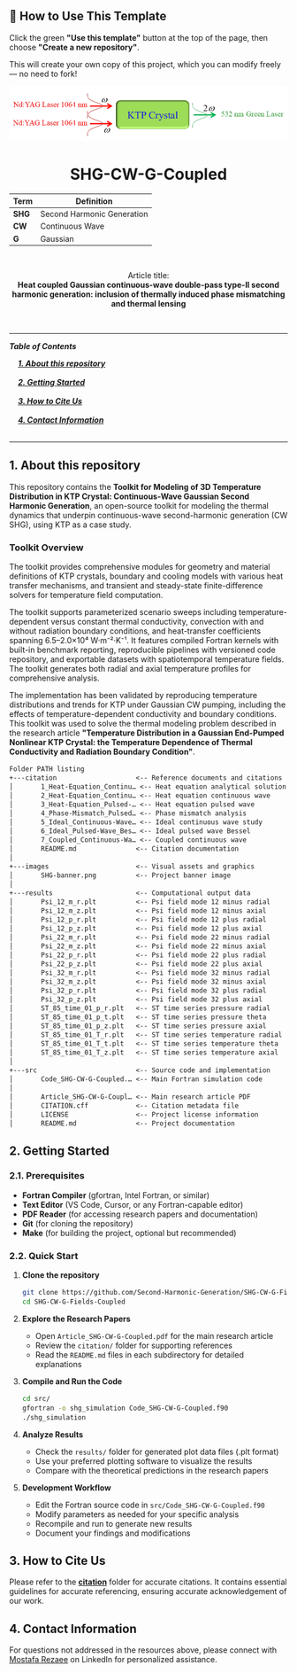 ## 🧰 How to Use This Template    

Click the green **"Use this template"** button at the top of the page, then choose **"Create a new repository"**.   

This will create your own copy of this project, which you can modify freely — no need to fork!   

 
<p align="center">
  <img src="./images/SHG-banner.png" alt="SHG Logo">
</p>


<h1 align="center">SHG-CW-G-Coupled</h1>

<div align="center">

| **Term** | **Definition** |
|----------|----------------|
| **SHG** | Second Harmonic Generation |
| **CW** | Continuous Wave |
| **G** | Gaussian |
</div>

&nbsp;

<div align="center">

Article title:       
**Heat coupled Gaussian continuous-wave double-pass type-II second harmonic generation: inclusion of thermally induced phase mismatching and thermal lensing**
</div>

&nbsp;

---

***Table of Contents***

<div>
  &nbsp;&nbsp;&nbsp;&nbsp;<a href="#1-about-this-repository"><i><b>1. About this repository</b></i></a>
</div>
&nbsp;

<div>
  &nbsp;&nbsp;&nbsp;&nbsp;<a href="#2-getting-started"><i><b>2. Getting Started</b></i></a>
</div>
&nbsp;

<div>
  &nbsp;&nbsp;&nbsp;&nbsp;<a href="#3-how-to-cite-us"><i><b>3. How to Cite Us</b></i></a>
</div>
&nbsp;


<div>
  &nbsp;&nbsp;&nbsp;&nbsp;<a href="#4-contact-information"><i><b>4. Contact Information</b></i></a>
</div>
&nbsp;

---    

## 1. About this repository

This repository contains the **Toolkit for Modeling of 3D Temperature Distribution in KTP Crystal: Continuous-Wave Gaussian Second Harmonic Generation**, an open-source toolkit for modeling the thermal dynamics that underpin continuous-wave second-harmonic generation (CW SHG), using KTP as a case study.

### Toolkit Overview

The toolkit provides comprehensive modules for geometry and material definitions of KTP crystals, boundary and cooling models with various heat transfer mechanisms, and transient and steady-state finite-difference solvers for temperature field computation.

The toolkit supports parameterized scenario sweeps including temperature-dependent versus constant thermal conductivity, convection with and without radiation boundary conditions, and heat-transfer coefficients spanning 6.5–2.0×10⁴ W·m⁻²·K⁻¹. It features compiled Fortran kernels with built-in benchmark reporting, reproducible pipelines with versioned code repository, and exportable datasets with spatiotemporal temperature fields. The toolkit generates both radial and axial temperature profiles for comprehensive analysis.

The implementation has been validated by reproducing temperature distributions and trends for KTP under Gaussian CW pumping, including the effects of temperature-dependent conductivity and boundary conditions. This toolkit was used to solve the thermal modeling problem described in the research article **"Temperature Distribution in a Gaussian End-Pumped Nonlinear KTP Crystal: the Temperature Dependence of Thermal Conductivity and Radiation Boundary Condition"**.



```
Folder PATH listing
+---citation                    <-- Reference documents and citations
│       1_Heat-Equation_Continu… <-- Heat equation analytical solution
│       2_Heat-Equation_Continu… <-- Heat equation continuous wave
│       3_Heat-Equation_Pulsed-… <-- Heat equation pulsed wave
│       4_Phase-Mismatch_Pulsed… <-- Phase mismatch analysis
│       5_Ideal_Continuous-Wave… <-- Ideal continuous wave study
│       6_Ideal_Pulsed-Wave_Bes… <-- Ideal pulsed wave Bessel
│       7_Coupled_Continuous-Wa… <-- Coupled continuous wave
│       README.md               <-- Citation documentation
│
+---images                      <-- Visual assets and graphics
│       SHG-banner.png          <-- Project banner image
│
+---results                     <-- Computational output data
│       Psi_12_m_r.plt          <-- Psi field mode 12 minus radial
│       Psi_12_m_z.plt          <-- Psi field mode 12 minus axial
│       Psi_12_p_r.plt          <-- Psi field mode 12 plus radial
│       Psi_12_p_z.plt          <-- Psi field mode 12 plus axial
│       Psi_22_m_r.plt          <-- Psi field mode 22 minus radial
│       Psi_22_m_z.plt          <-- Psi field mode 22 minus axial
│       Psi_22_p_r.plt          <-- Psi field mode 22 plus radial
│       Psi_22_p_z.plt          <-- Psi field mode 22 plus axial
│       Psi_32_m_r.plt          <-- Psi field mode 32 minus radial
│       Psi_32_m_z.plt          <-- Psi field mode 32 minus axial
│       Psi_32_p_r.plt          <-- Psi field mode 32 plus radial
│       Psi_32_p_z.plt          <-- Psi field mode 32 plus axial
│       ST_85_time_01_p_r.plt   <-- ST time series pressure radial
│       ST_85_time_01_p_t.plt   <-- ST time series pressure theta
│       ST_85_time_01_p_z.plt   <-- ST time series pressure axial
│       ST_85_time_01_T_r.plt   <-- ST time series temperature radial
│       ST_85_time_01_T_t.plt   <-- ST time series temperature theta
│       ST_85_time_01_T_z.plt   <-- ST time series temperature axial
│
+---src                         <-- Source code and implementation
│       Code_SHG-CW-G-Coupled.… <-- Main Fortran simulation code
│
│       Article_SHG-CW-G-Coupl… <-- Main research article PDF
│       CITATION.cff            <-- Citation metadata file
│       LICENSE                 <-- Project license information
│       README.md               <-- Project documentation
```

## 2. Getting Started

### 2.1. Prerequisites
- **Fortran Compiler** (gfortran, Intel Fortran, or similar)
- **Text Editor** (VS Code, Cursor, or any Fortran-capable editor)
- **PDF Reader** (for accessing research papers and documentation)
- **Git** (for cloning the repository)
- **Make** (for building the project, optional but recommended)

### 2.2. Quick Start

1. **Clone the repository**
   ```bash
   git clone https://github.com/Second-Harmonic-Generation/SHG-CW-G-Fields-Coupled.git
   cd SHG-CW-G-Fields-Coupled
   ```

2. **Explore the Research Papers**
   - Open `Article_SHG-CW-G-Coupled.pdf` for the main research article
   - Review the `citation/` folder for supporting references
   - Read the `README.md` files in each subdirectory for detailed explanations

3. **Compile and Run the Code**
   ```bash
   cd src/
   gfortran -o shg_simulation Code_SHG-CW-G-Coupled.f90
   ./shg_simulation
   ```

4. **Analyze Results**
   - Check the `results/` folder for generated plot data files (.plt format)
   - Use your preferred plotting software to visualize the results
   - Compare with the theoretical predictions in the research papers

5. **Development Workflow**
   - Edit the Fortran source code in `src/Code_SHG-CW-G-Coupled.f90`
   - Modify parameters as needed for your specific analysis
   - Recompile and run to generate new results
   - Document your findings and modifications


## 3. How to Cite Us
Please refer to the [**citation**](./citation/) folder for accurate citations. It contains essential guidelines for accurate referencing, ensuring accurate acknowledgement of our work.


  
## 4. Contact Information

For questions not addressed in the resources above, please connect with [Mostafa Rezaee](https://www.linkedin.com/in/mostafa-rezaee/) on LinkedIn for personalized assistance.
